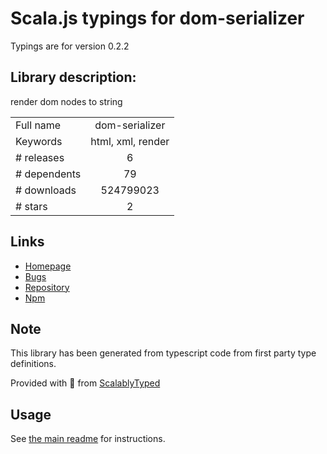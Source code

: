 
# Scala.js typings for dom-serializer

Typings are for version 0.2.2

## Library description:
render dom nodes to string

|                    |                 |
| ------------------ | :-------------: |
| Full name          | dom-serializer |
| Keywords           | html, xml, render |
| # releases         | 6 |
| # dependents       | 79 |
| # downloads        | 524799023 |
| # stars            | 2 |

## Links
- [Homepage](https://github.com/cheeriojs/dom-renderer#readme)
- [Bugs](https://github.com/cheeriojs/dom-renderer/issues)
- [Repository](https://github.com/cheeriojs/dom-renderer)
- [Npm](https://www.npmjs.com/package/dom-serializer)
    


## Note
This library has been generated from typescript code from first party type definitions.

Provided with :purple_heart: from [ScalablyTyped](https://github.com/oyvindberg/ScalablyTyped)

## Usage
See [the main readme](../../readme.md) for instructions.


